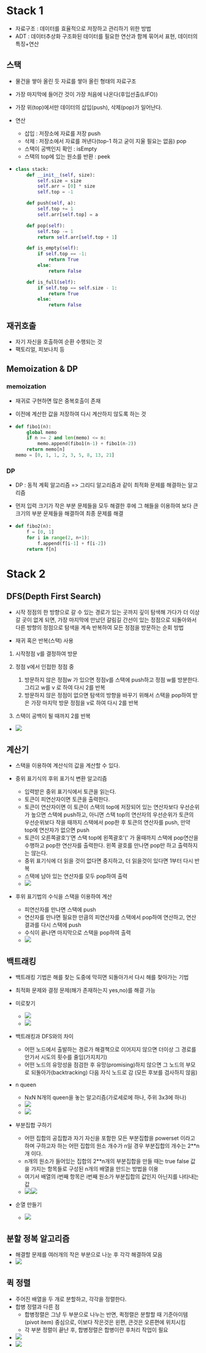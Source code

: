 # Stack 1

- 자료구조 : 데이터를 효율적으로 저장하고 관리하기 위한 방법
- ADT : 데이터추상화 구조화된 데이터를 필요한 연산과 함께 묶어서 표현, 데이터의 특징+연산

## 스택

- 물건을 쌓아 올린 듯 자료를 쌓아 올린 형태의 자료구조

- 가장 마지막에 들어간 것이 가장 처음에 나온다(후입선출(LIFO))

- 가장 위(top)에서만 데이터의 삽입(push), 삭제(pop)가 일어난다.

- 연산
  
  - 삽입 : 저장소에 자료를 저장 push
  - 삭제 : 저장소에서 자료를 꺼낸다(top-1 하고 굳이 지울 필요는 없음) pop
  - 스택이 공백인지 확인 : isEmpty
  - 스택의 top에 있는 원소를 반환 : peek

- ```python
  class stack:
      def __init__(self, size):
          self.size = size
          self.arr = [0] * size
          self.top = -1
  
      def push(self, a):
          self.top += 1
          self.arr[self.top] = a
  
      def pop(self):
          self.top -= 1
          return self.arr[self.top + 1]
  
      def is_empty(self):
          if self.top == -1:
              return True
          else:
              return False
  
      def is_full(self):
          if self.top == self.size - 1:
              return True
          else:
              return False
  ```

## 재귀호출

- 자기 자신을 호출하여 순환 수행되는 것
- 팩토리얼, 피보나치 등

## Memoization & DP

### memoization

- 재귀로 구현하면 많은 중복호출이 존재

- 이전에 계산한 값을 저장하여 다시 계산하지 않도록 하는 것

- ```python
  def fibo1(n):
      global memo
      if n >= 2 and len(memo) <= n:
          memo.append(fibo1(n-1) + fibo1(n-2))
      return memo[n]
  memo = [0, 1, 1, 2, 3, 5, 8, 13, 21]
  ```

### DP

- DP : 동적 계획 알고리즘 => 그리디 알고리즘과 같이 최적화 문제를 해결하는 알고리즘

- 먼저 입력 크기가 작은 부분 문제들을 모두 해결한 후에 그 해들을 이용하여 보다 큰 크기의 부분 문제들을 해결하여 최종 문제를 해결

- ```python
  def fibo2(n):
      f = [0, 1]
      for i in range(2, n+1):
          f.append(f[i-1] + f[i-2])
      return f[n]
  ```

# Stack 2

## DFS(Depth First Search)

* 시작 정점의 한 방향으로 갈 수 있는 경로가 있는 곳까지 깊이 탐색해 가다가 더 이상 갈 곳이 없게 되면, 가장 마지막에 만났던 갈림길 간선이 있는 정점으로 되돌아와서 다른 방향의 정점으로 탐색을 계속 반복하여 모든 정점을 방문하는 순회 방법

* 재귀 혹은 반복(스택) 사용
1. 시작정점 v를 결정하여 방문

2. 정점 v에서 인접한 정점 중
   
   1. 방문하지 않은 정점w 가 있으면 정점v를 스택에 push하고 정점 w를 방분한다. 그리고 w를 v 로 하여 다시 2를 반복
   2. 방문하지 않은 정점이 없으면 탐색의 방향을 바꾸기 위해서 스택을 pop하여 받은 가장 마지막 방문 정점을 v로 하여 다시 2를 반복

3. 스택이 공백이 될 때까지 2를 반복
* ![](Stack_assets/2023-01-16-17-52-17-image.png)

## 계산기

* 스택을 이용하여 계산식의 값을 계산할 수 있다.

* 중위 표기식의 후위 표기식 변환 알고리즘
  
  * 입력받은 중위 표기식에서 토큰을 읽는다.
  * 토큰이 피연산자이면 토큰을 출력한다.
  * 토큰이 연산자이면 이 토큰이 스택의 top에 저장되어 있는 연산자보다 우선순위가 높으면 스택에 push하고, 아니면 스택 top의 연산자의 우선순위가 토큰의 우선순위보다 작을 때까지 스택에서 pop한 후 토큰의 연산자를 push, 만약 top에 연산자가 없으면 push
  * 토큰이 오른쪽괄호')'면 스택 top에 왼쪽괄호'(' 가 올때까지 스택에 pop연산을 수행하고 pop한 연산자를 출력한다. 왼쪽 괄호를 만나면 pop만 하고 출력하지는 않는다.
  * 중위 표기식에 더 읽을 것이 없다면 중지하고, 더 읽을것이 있다면 1부터 다시 반복
  * 스택에 남아 있는 연산자를 모두 pop하여 출력
  * ![](Stack_assets/2023-01-16-17-52-48-image.png)

* 후위 표기법의 수식을 스택을 이용하여 계산
  
  * 피연산자를 만나면 스택에 push
  * 연산자를 만나면 필요한 만큼의 피연산자를 스택에서 pop하여 연산하고, 연산결과를 다시 스택에 push
  * 수식이 끝나면 마지막으로 스택을 pop하여 출력
  * ![](Stack_assets/2023-01-16-17-53-10-image.png)

## 백트래킹

* 백트래킹 기법은 해를 찾는 도중에 막히면 되돌아가서 다시 해를 찾아가는 기법

* 최적화 문제와 결정 문제(해가 존재하는지 yes,no)를 해결 가능

* 미로찾기 
  
  * ![](Stack_assets/2023-01-16-17-53-32-image.png)
  * ![](Stack_assets/2023-01-16-17-53-58-image.png)

* 백트래킹과 DFS와의 차이
  
  * 어떤 노드에서 출발하는 경로가 해결책으로 이어지지 않으면 더이상 그 경로를 안가서 시도의 횟수를 줄임(가지치기)
  * 어떤 노드의 유망성을 점검한 후 유망(promising)하지 않으면 그 노드의 부모로 되돌아가(backtracking) 다음 자식 노드로 감 (모든 후보를 검사하지 않음)

* n queen
  
  * NxN N개의 queen을 놓는 알고리즘(가로세로에 하나, 주위 3x3에 하나)
  * ![](Stack_assets/2023-01-16-17-54-09-image.png)
  * ![](Stack_assets/2023-01-16-17-54-26-image.png)

* 부분집합 구하기
  
  * 어떤 집합의 공집합과 자기 자신을 포함한 모든 부분집합을 powerset 이라고 하며 구하고자 하는 어떤 집합의 원소 개수가 n일 경우 부분집합의 개수는 2**n개 이다.
  * n개의 원소가 들어있는 집합의 2**n개의 부분집합을 만들 때는 true false 값을 가지는 항목들로 구성된 n개의 배열을 만드는 방법을 이용
  * 여기서 배열의 i번째 항목은 i번째 원소가 부분집합의 값인지 아닌지를 나타내는 값
  * ![](Stack_assets/2023-01-16-17-54-47-image.png)![](Stack_assets/2023-01-16-17-54-57-image.png)

* 순열 만들기
  
  * ![](Stack_assets/2023-01-16-17-55-09-image.png)

## 분할 정복 알고리즘

* 해결할 문제를 여러개의 작은 부분으로 나눈 후 각각 해결하여 모음
* ![](Stack_assets/2023-01-16-17-55-26-image.png)

## 퀵 정렬

* 주어진 배열을 두 개로 분할하고, 각각을 정렬한다.
* 합병 정렬과 다른 점
  * 합병정렬은 그냥 두 부분으로 나누는 반면, 퀵정렬은 분할할 때 기준아이템(pivot item) 중심으로, 이보다 작은것은 왼편, 큰것은 오른편에 위치시킴
  * 각 부분 정렬이 끝난 후, 합병정렬은 합병이란 후처리 작업이 필요
* ![](Stack_assets/2023-01-16-17-55-37-image.png)
* ![](Stack_assets/2023-01-16-17-55-50-image.png)